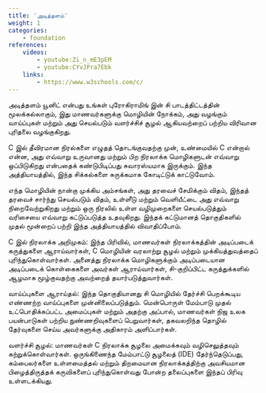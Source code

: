 ```yaml
---
title: 'அடித்தளம்'
weight: 1
categories:
    - foundation
references:
    videos:
        - youtube:Zi_n_mE3pEM
        - youtube:CYvJPra7Ebk
    links:
        - https://www.w3schools.com/c/
---
```


அடித்தளம் யூனிட் என்பது உங்கள் புரோகிராமிங் இன் சி பாடத்திட்டத்தின் மூலக்கல்லாகும், இது மாணவர்களுக்கு மொழியின் நோக்கம், அது வழங்கும் வாய்ப்புகள் மற்றும் அது செயல்படும் வளர்ச்சிச் சூழல் ஆகியவற்றைப் பற்றிய விரிவான புரிதலை வழங்குகிறது.

C இல் தீவிரமான நிரல்களை எழுதத் தொடங்குவதற்கு முன், உண்மையில் C என்றால் என்ன, அது எவ்வாறு உருவானது மற்றும் பிற நிரலாக்க மொழிகளுடன் எவ்வாறு ஒப்பிடுகிறது என்பதைக் கண்டுபிடிப்பது சுவாரஸ்யமாக இருக்கும். இந்த அத்தியாயத்தில், இந்த சிக்கல்களை சுருக்கமாக கோடிட்டுக் காட்டுவோம்.

எந்த மொழியின் நான்கு முக்கிய அம்சங்கள், அது தரவைச் சேமிக்கும் விதம், இந்தத் தரவைச் சார்ந்து செயல்படும் விதம், உள்ளீடு மற்றும் வெளியீட்டை அது எவ்வாறு நிறைவேற்றுகிறது மற்றும் ஒரு நிரலில் உள்ள வழிமுறைகளை செயல்படுத்தும் வரிசையை எவ்வாறு கட்டுப்படுத்த உதவுகிறது. இந்தக் கட்டுமானத் தொகுதிகளில் முதல் மூன்றைப் பற்றி இந்த அத்தியாயத்தில் விவாதிப்போம்.

C இல் நிரலாக்க அறிமுகம்:
இந்த பிரிவில், மாணவர்கள் நிரலாக்கத்தின் அடிப்படைக் கருத்துகளை ஆராய்வார்கள், C மொழியின் வரலாற்று சூழல் மற்றும் முக்கியத்துவத்தைப் புரிந்துகொள்வார்கள். அனைத்து நிரலாக்க மொழிகளுக்கும் அடிப்படையான அடிப்படைக் கொள்கைகளை அவர்கள் ஆராய்வார்கள், சி-குறிப்பிட்ட கருத்துக்களில் ஆழமாக மூழ்குவதற்கு அவற்றைத் தயார்படுத்துவார்கள்.

வாய்ப்புகளை ஆராய்தல்:
இந்த தொகுதியானது சி மொழியில் தேர்ச்சி பெறக்கூடிய எண்ணற்ற வாய்ப்புகளை முன்னிலைப்படுத்தும். மென்பொருள் மேம்பாடு முதல் உட்பொதிக்கப்பட்ட அமைப்புகள் மற்றும் அதற்கு அப்பால், மாணவர்கள் நிஜ உலக பயன்பாடுகள் பற்றிய நுண்ணறிவுகளைப் பெறுவார்கள், தகவலறிந்த தொழில் தேர்வுகளை செய்ய அவர்களுக்கு அதிகாரம் அளிப்பார்கள்.

வளர்ச்சி சூழல்:
மாணவர்கள் C நிரலாக்க சூழலை அமைக்கவும் வழிசெலுத்தவும் கற்றுக்கொள்வார்கள். ஒருங்கிணைந்த மேம்பாட்டு சூழலைத் (IDE) தேர்ந்தெடுப்பது, கம்பைலர்களை உள்ளமைத்தல் மற்றும் திறமையான நிரலாக்கத்திற்கு அவசியமான பிழைத்திருத்தக் கருவிகளைப் புரிந்துகொள்வது போன்ற தலைப்புகளை இந்தப் பிரிவு உள்ளடக்கியது.